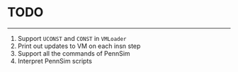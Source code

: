 # TODO
------

1. Support `UCONST` and `CONST` in `VMLoader`
2. Print out updates to VM on each insn step
3. Support all the commands of PennSim
4. Interpret PennSim scripts
